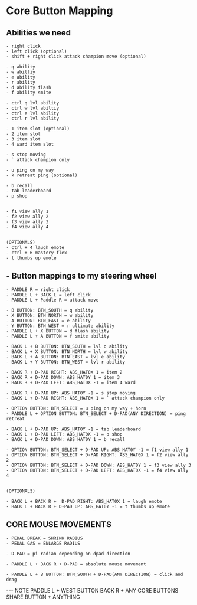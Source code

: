 # Core Button Mapping

## Abilities we need
    - right click
    - left click (optional)
    - shift + right click attack champion move (optional)

    - q ability 
    - w abiltiy
    - e ability 
    - r ability
    - d ability flash
    - f ability smite

    - ctrl q lvl ability 
    - ctrl w lvl abiltiy
    - ctrl e lvl ability 
    - ctrl r lvl ability

    - 1 item slot (optional)
    - 2 item slot
    - 3 item slot
    - 4 ward item slot

    - s stop moving
    - ` attack champion only

    - u ping on my way
    - k retreat ping (optional)

    - b recall
    - tab leaderboard
    - p shop


    - f1 view ally 1
    - f2 view ally 2 
    - f3 view ally 3 
    - f4 view ally 4


    (OPTIONALS)
    - ctrl + 4 laugh emote
    - ctrl + 6 mastery flex
    - t thumbs up emote


## - Button mappings to my steering wheel 
    - PADDLE R = right click
    - PADDLE L + BACK L = left click
    - PADDLE L + Paddle R = attack move 

    - B BUTTON: BTN_SOUTH = q ability
    - X BUTTON: BTN_NORTH = w ability
    - A BUTTON: BTN_EAST = e ability
    - Y BUTTON: BTN_WEST = r ultimate ability
    - PADDLE L + X BUTTON = d flash ability
    - PADDLE L + A BUTTON = f smite ability

    - BACK L + B BUTTON: BTN_SOUTH = lvl q ability 
    - BACK L + X BUTTON: BTN_NORTH = lvl w ability
    - BACK L + A BUTTON: BTN_EAST = lvl e ability
    - BACK L + Y BUTTON: BTN_WEST = lvl r ability

    - BACK R + D-PAD RIGHT: ABS_HAT0X 1 = item 2
    - BACK R + D-PAD DOWN: ABS_HAT0Y 1 = item 3
    - BACK R + D-PAD LEFT: ABS_HAT0X -1 = item 4 ward

    - BACK R + D-PAD UP: ABS_HAT0Y -1 = s stop moving
    - BACK L + D-PAD RIGHT: ABS_HAT0X 1 = ` attack champion only

    - OPTION BUTTON: BTN_SELECT = u ping on my way + horn
    - PADDLE L + OPTION BUTTON: BTN_SELECT + D-PAD(ANY DIRECTION) = ping retreat

    - BACK L + D-PAD UP: ABS_HAT0Y -1 = tab leaderboard
    - BACK L + D-PAD LEFT: ABS_HAT0X -1 = p shop
    - BACK L + D-PAD DOWN: ABS_HAT0Y 1 = b recall

    - OPTION BUTTON: BTN_SELECT + D-PAD UP: ABS_HAT0Y -1 = f1 view ally 1
    - OPTION BUTTON: BTN_SELECT + D-PAD RIGHT: ABS_HAT0X 1 = f2 view ally 2
    - OPTION BUTTON: BTN_SELECT + D-PAD DOWN: ABS_HAT0Y 1 = f3 view ally 3
    - OPTION BUTTON: BTN_SELECT + D-PAD LEFT: ABS_HAT0X -1 = f4 view ally 4


    (OPTIONALS)

    - BACK L + BACK R +  D-PAD RIGHT: ABS_HAT0X 1 = laugh emote
    - BACK L + BACK R + D-PAD UP: ABS_HAT0Y -1 = t thumbs up emote

## CORE MOUSE MOVEMENTS
    - PEDAL BREAK = SHRINK RADIUS
    - PEDAL GAS = ENLARGE RADIUS

    - D-PAD = pi radian depending on dpad direction

    - PADDLE L + BACK R + D-PAD = absolute mouse movement

    - PADDLE L + B BUTTON: BTN_SOUTH + D-PAD(ANY DIRECTION) = click and drag



--- NOTE 
PADDLE L + WEST BUTTON
BACK R + ANY CORE BUTTONS
SHARE BUTTON + ANYTHING 